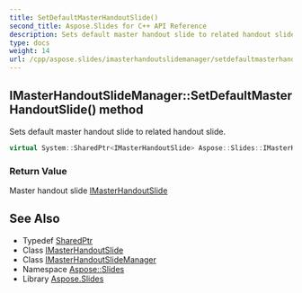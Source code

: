 ```yaml
---
title: SetDefaultMasterHandoutSlide()
second_title: Aspose.Slides for C++ API Reference
description: Sets default master handout slide to related handout slide.
type: docs
weight: 14
url: /cpp/aspose.slides/imasterhandoutslidemanager/setdefaultmasterhandoutslide/
---
```

## IMasterHandoutSlideManager::SetDefaultMasterHandoutSlide() method


Sets default master handout slide to related handout slide.

```cpp
virtual System::SharedPtr<IMasterHandoutSlide> Aspose::Slides::IMasterHandoutSlideManager::SetDefaultMasterHandoutSlide()=0
```


### Return Value

Master handout slide [IMasterHandoutSlide](../../imasterhandoutslide/)

## See Also

* Typedef [SharedPtr](../../system/sharedptr/)
* Class [IMasterHandoutSlide](../imasterhandoutslide/)
* Class [IMasterHandoutSlideManager](./)
* Namespace [Aspose::Slides](../)
* Library [Aspose.Slides](../../)